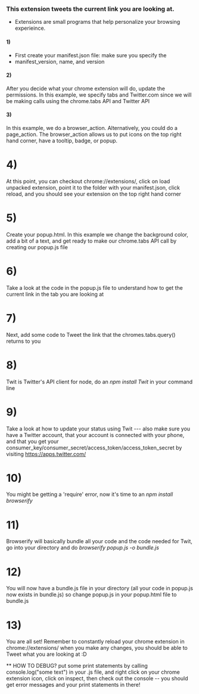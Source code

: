  
 ### This extension tweets the current link you are looking at. 
 * Extensions are small programs that help personalize your browsing experieince.
 

#### 1) 
* First create your manifest.json file: make sure you specify the
* manifest_version, name, and version

#### 2) 
After you decide what your chrome extension will do, update the permissions.
In this example, we specify tabs and Twitter.com since we will be making calls 
using the chrome.tabs API and Twitter API

#### 3) 
In this example, we do a browser_action. Alternatively, you could do a page_action.
The browser_action allows us to put icons on the top right hand corner, have a tooltip,
badge, or popup. 

# 4) 
At this point, you can checkout chrome://extensions/, click on load unpacked
extension, point it to the folder with your manifest.json, click reload, and you
should see your extension on the top right hand corner

# 5) 
Create your popup.html. In this example we change the background color,
add a bit of a text, and get ready to make our chrome.tabs API call by creating
our popup.js file

# 6) 
Take a look at the code in the popup.js file to understand how to get the
current link in the tab you are looking at

# 7) 
Next, add some code to Tweet the link that the chromes.tabs.query() returns to you

# 8)
Twit is Twitter's API client for node, do an *npm install Twit* in your command 
line

# 9) 
Take a look at how to update your status using Twit --- also make sure you have
a Twitter account, that your account is connected with your phone, and that you 
get your consumer_key/consumer_secret/access_token/access_token_secret by visiting
https://apps.twitter.com/

# 10) 
You might be getting a 'require' error, now it's time to an *npm install browserify*

# 11) 
Browserify will basically bundle all your code and the code needed for Twit,
go into your directory and do *browserify popup.js -o bundle.js*

# 12) 
You will now have a bundle.js file in your directory (all your code in popup.js
now exists in bundle.js) so change popup.js in your popup.html file to bundle.js

# 13) 
You are all set! Remember to constantly reload your chrome extension in
chrome://extensions/ when you make any changes, you should be able to Tweet
what you are looking at :D


** HOW TO DEBUG? put some print statements by calling console.log("some text") in your .js file,
and right click on your chrome extension icon, click on inspect, then check out the console -- you should
get error messages and your print statements in there! 

